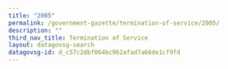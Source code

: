 ```yaml
---
title: "2005"
permalink: /government-gazette/termination-of-service/2005/
description: ""
third_nav_title: Termination of Service
layout: datagovsg-search
datagovsg-id: d_c57c2dbf864bc962afad7a66de1cf9fd
---
```

